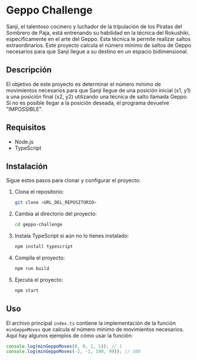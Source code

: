 # Geppo Challenge

Sanji, el talentoso cocinero y luchador de la tripulación de los Piratas del Sombrero de Paja, está entrenando su habilidad en la técnica del Rokushiki, específicamente en el arte del Geppo. Esta técnica le permite realizar saltos extraordinarios. Este proyecto calcula el número mínimo de saltos de Geppo necesarios para que Sanji llegue a su destino en un espacio bidimensional.

## Descripción

El objetivo de este proyecto es determinar el número mínimo de movimientos necesarios para que Sanji llegue de una posición inicial (x1, y1) a una posición final (x2, y2) utilizando una técnica de salto llamada Geppo. Si no es posible llegar a la posición deseada, el programa devuelve "IMPOSSIBLE".

## Requisitos

- Node.js
- TypeScript

## Instalación

Sigue estos pasos para clonar y configurar el proyecto:

1. Clona el repositorio:
   ```bash
   git clone <URL_DEL_REPOSITORIO>
   ```
2. Cambia al directorio del proyecto:
   ```bash
   cd geppo-challenge
   ```
3. Instala TypeScript si aún no lo tienes instalado:
   ```bash
   npm install typescript
   ```
4. Compila el proyecto:
   ```bash
   npm run build
   ```
5. Ejecuta el proyecto:
   ```bash
   npm start
   ```

## Uso

El archivo principal `index.ts` contiene la implementación de la función `minGeppoMoves` que calcula el número mínimo de movimientos necesarios. Aquí hay algunos ejemplos de cómo usar la función:

```typescript
console.log(minGeppoMoves(0, 0, 2, 1)); // 1
console.log(minGeppoMoves(-2, -1, 198, 99)); // 100
```
